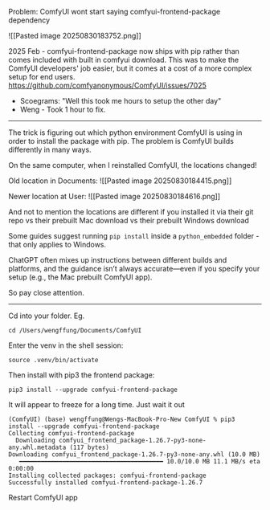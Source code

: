 Problem: ComfyUI wont start saying comfyui-frontend-package dependency

![[Pasted image 20250830183752.png]]


2025 Feb - comfyui-frontend-package now ships with pip rather than comes included with built in comfyui download. This was to make the ComfyUI developers' job easier, but it comes at a cost of a more complex setup for end users.
https://github.com/comfyanonymous/ComfyUI/issues/7025

- Scoegrams: "Well this took me hours to setup the other day"
- Weng - Took 1 hour to fix.

---

The trick is figuring out which python environment ComfyUI is using in order to install the package with pip. The problem is ComfyUI builds differently in many ways.

On the same computer, when I reinstalled ComfyUI, the locations changed!

Old location in Documents:
![[Pasted image 20250830184415.png]]

Newer location at User:
![[Pasted image 20250830184616.png]]

And not to mention the locations are different if you installed it via their git repo vs their prebuilt Mac download vs their prebuilt Windows download

Some guides suggest running `pip install` inside a `python_embedded` folder - that only applies to Windows.

ChatGPT often mixes up instructions between different builds and platforms, and the guidance isn’t always accurate—even if you specify your setup (e.g., the Mac prebuilt ComfyUI app).

So pay close attention.

---

Cd into your folder. Eg.
```
cd /Users/wengffung/Documents/ComfyUI
```

Enter the venv in the shell session:
```
source .venv/bin/activate
```

Then install with pip3 the frontend package:
```
pip3 install --upgrade comfyui-frontend-package
```

It will appear to freeze for a long time. Just wait it out
```
(ComfyUI) (base) wengffung@Wengs-MacBook-Pro-New ComfyUI % pip3 install --upgrade comfyui-frontend-package  
Collecting comfyui-frontend-package  
  Downloading comfyui_frontend_package-1.26.7-py3-none-any.whl.metadata (117 bytes)  
Downloading comfyui_frontend_package-1.26.7-py3-none-any.whl (10.0 MB)  
   ━━━━━━━━━━━━━━━━━━━━━━━━━━━━━━━━━━━━━━━━ 10.0/10.0 MB 11.1 MB/s eta 0:00:00  
Installing collected packages: comfyui-frontend-package  
Successfully installed comfyui-frontend-package-1.26.7
```


Restart ComfyUI app
